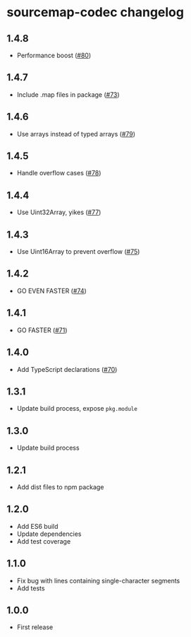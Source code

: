 # sourcemap-codec changelog

## 1.4.8

- Performance boost ([#80](https://github.com/Rich-Harris/sourcemap-codec/pull/80))

## 1.4.7

- Include .map files in package ([#73](https://github.com/Rich-Harris/sourcemap-codec/issues/73))

## 1.4.6

- Use arrays instead of typed arrays ([#79](https://github.com/Rich-Harris/sourcemap-codec/pull/79))

## 1.4.5

- Handle overflow cases ([#78](https://github.com/Rich-Harris/sourcemap-codec/pull/78))

## 1.4.4

- Use Uint32Array, yikes ([#77](https://github.com/Rich-Harris/sourcemap-codec/pull/77))

## 1.4.3

- Use Uint16Array to prevent overflow ([#75](https://github.com/Rich-Harris/sourcemap-codec/pull/75))

## 1.4.2

- GO EVEN FASTER ([#74](https://github.com/Rich-Harris/sourcemap-codec/pull/74))

## 1.4.1

- GO FASTER ([#71](https://github.com/Rich-Harris/sourcemap-codec/pull/71))

## 1.4.0

- Add TypeScript declarations ([#70](https://github.com/Rich-Harris/sourcemap-codec/pull/70))

## 1.3.1

- Update build process, expose `pkg.module`

## 1.3.0

- Update build process

## 1.2.1

- Add dist files to npm package

## 1.2.0

- Add ES6 build
- Update dependencies
- Add test coverage

## 1.1.0

- Fix bug with lines containing single-character segments
- Add tests

## 1.0.0

- First release
